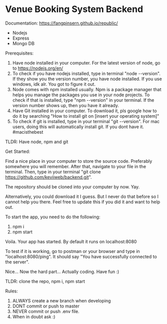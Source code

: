 # Venue Booking System Backend

Documentation: https://fangpinsern.github.io/republic/

- Nodejs
- Express
- Mongo DB

Prerequisites:

1. Have node installed in your computer. For the latest version of node, go to https://nodejs.org/en/
2. To check if you have nodejs installed, type in terminal "node --version". If they show you the version number, you have node installed. If you use windows, idk alr. You got to figure it out.
3. Node comes with npm installed usually. Npm is a package manager that helps you manage the packages you use in your node projects. To check if that is installed, type "npm --version" in your terminal. If the version number shows up, then you have it already.
4. Have Git installed in your computer. To download it, pls google how to do it by searching "How to install git on [insert your operating system]"
5. To check if git is installed, type in your terminal "git --version". For mac users, doing this will automatically install git. If you dont have it. #macisthebest

TLDR: Have node, npm and git

Get Started:

Find a nice place in your computer to store the source code. Preferably somewhere you will remember. After that, navigate to your file in the terminal. Then, type in your terminal "git clone <https://github.com/keviiweb/backend.git>".

The repository should be cloned into your computer by now. Yay.

Alternatively, you could download it I guess. But I never do that before so I cannot help you there. Feel free to update this if you did it and want to help out.

To start the app, you need to do the following:

1. npm i
2. npm start

Voila. Your app has started. By default it runs on localhost:8080

To test if it is working, go to postman or your browser and type in "localhost:8080/ping". It should say "You have successfully connected to the server".

Nice... Now the hard part... Actually coding. Have fun :)

TLDR: clone the repo, npm i, npm start

Rules:

1. ALWAYS create a new branch when developing
2. DONT commit or push to master
3. NEVER commit or push .env file.
4. When in doubt ask :)
